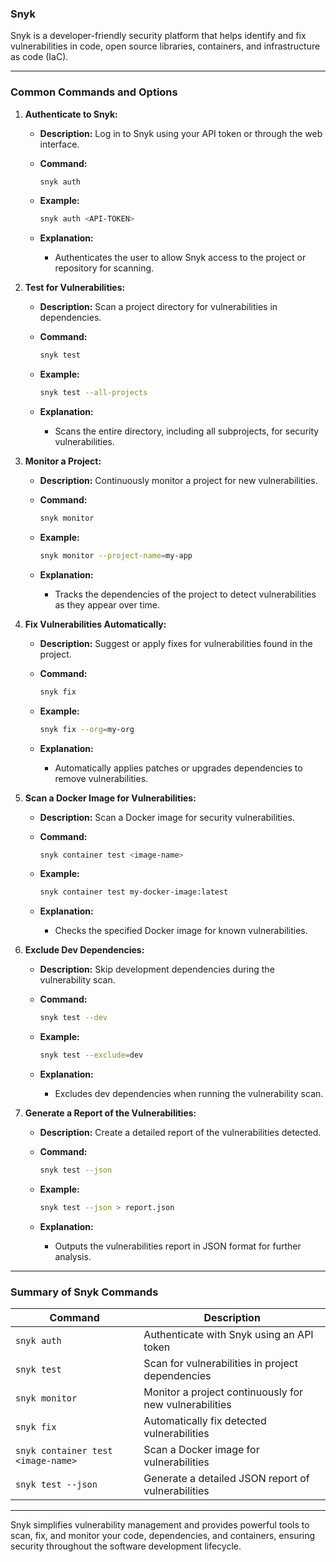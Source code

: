 ### **Snyk** 

Snyk is a developer-friendly security platform that helps identify and fix vulnerabilities in code, open source libraries, containers, and infrastructure as code (IaC).

---

### **Common Commands and Options**

1. **Authenticate to Snyk:**
   - **Description:** Log in to Snyk using your API token or through the web interface.
   - **Command:**
     ```bash
     snyk auth
     ```
   - **Example:**
     ```bash
     snyk auth <API-TOKEN>
     ```

   - **Explanation:** 
     - Authenticates the user to allow Snyk access to the project or repository for scanning.

2. **Test for Vulnerabilities:**
   - **Description:** Scan a project directory for vulnerabilities in dependencies.
   - **Command:**
     ```bash
     snyk test
     ```
   - **Example:**
     ```bash
     snyk test --all-projects
     ```

   - **Explanation:** 
     - Scans the entire directory, including all subprojects, for security vulnerabilities.

3. **Monitor a Project:**
   - **Description:** Continuously monitor a project for new vulnerabilities.
   - **Command:**
     ```bash
     snyk monitor
     ```
   - **Example:**
     ```bash
     snyk monitor --project-name=my-app
     ```

   - **Explanation:** 
     - Tracks the dependencies of the project to detect vulnerabilities as they appear over time.

4. **Fix Vulnerabilities Automatically:**
   - **Description:** Suggest or apply fixes for vulnerabilities found in the project.
   - **Command:**
     ```bash
     snyk fix
     ```
   - **Example:**
     ```bash
     snyk fix --org=my-org
     ```

   - **Explanation:** 
     - Automatically applies patches or upgrades dependencies to remove vulnerabilities.

5. **Scan a Docker Image for Vulnerabilities:**
   - **Description:** Scan a Docker image for security vulnerabilities.
   - **Command:**
     ```bash
     snyk container test <image-name>
     ```
   - **Example:**
     ```bash
     snyk container test my-docker-image:latest
     ```

   - **Explanation:** 
     - Checks the specified Docker image for known vulnerabilities.

6. **Exclude Dev Dependencies:**
   - **Description:** Skip development dependencies during the vulnerability scan.
   - **Command:**
     ```bash
     snyk test --dev
     ```
   - **Example:**
     ```bash
     snyk test --exclude=dev
     ```

   - **Explanation:** 
     - Excludes dev dependencies when running the vulnerability scan.

7. **Generate a Report of the Vulnerabilities:**
   - **Description:** Create a detailed report of the vulnerabilities detected.
   - **Command:**
     ```bash
     snyk test --json
     ```
   - **Example:**
     ```bash
     snyk test --json > report.json
     ```

   - **Explanation:** 
     - Outputs the vulnerabilities report in JSON format for further analysis.

---

### **Summary of Snyk Commands**

| **Command**                          | **Description**                                           |
|--------------------------------------|-----------------------------------------------------------|
| `snyk auth`                          | Authenticate with Snyk using an API token                 |
| `snyk test`                          | Scan for vulnerabilities in project dependencies          |
| `snyk monitor`                       | Monitor a project continuously for new vulnerabilities     |
| `snyk fix`                           | Automatically fix detected vulnerabilities                |
| `snyk container test <image-name>`   | Scan a Docker image for vulnerabilities                   |
| `snyk test --json`                   | Generate a detailed JSON report of vulnerabilities         |

---

Snyk simplifies vulnerability management and provides powerful tools to scan, fix, and monitor your code, dependencies, and containers, ensuring security throughout the software development lifecycle.
